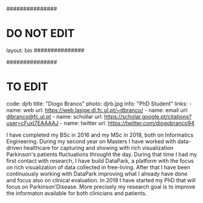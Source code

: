 ###############
# DO NOT EDIT
layout: bio
###############

###############
# TO EDIT
code: djrb
title: "Diogo Branco"
photo: djrb.jpg
info: "PhD Student"
links:
        - name: web
          url: https://web.lasige.di.fc.ul.pt/~dbranco/
        - name: email
          url: djbranco@fc.ul.pt
        - name: schollar
          url: https://scholar.google.pt/citations?user=cFuxl7EAAAAJ
        - name: twitter
          url: https://twitter.com/diogobranco94


I have completed my BSc in 2016 and my MSc in 2018, both on Informatics Engineering.
During my second year on Masters I have worked with data-driven healthcare for capturing and showing with rich visualization Parkinson's patients fluctuations throught the day.
During that time I had my first contact with research, I have build DataPark, a platform with the focus on rich visualization of data collected in free-living.
After that I have been continuously working with DataPark improving what I already have done and focus also on clinical evaluation.
In 2019 I have started my PhD that will focus on Parkinson'Disease. More precisely my research goal is to improve the informaton available for both clinicians and patients.
